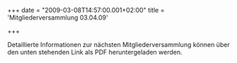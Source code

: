 +++
date = "2009-03-08T14:57:00.001+02:00"
title = 'Mitgliederversammlung 03.04.09'


+++

Detaillierte Informationen zur nächsten Mitgliederversammlung können über den unten stehenden Link als PDF heruntergeladen werden.

      
